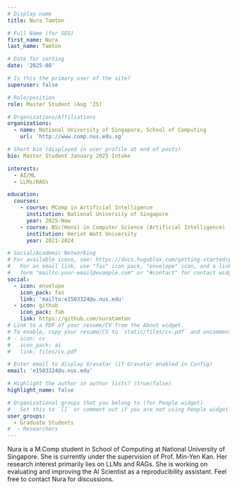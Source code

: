 ```yaml
---
# Display name
title: Nura Tamton

# Full Name (for SEO)
first_name: Nura
last_name: Tamton

# Date for sorting
date: '2025-08'

# Is this the primary user of the site?
superuser: false

# Role/position
role: Master Student (Aug '25)

# Organizations/Affiliations
organizations:
  - name: National University of Singapore, School of Computing
    url: 'http://www.comp.nus.edu.sg'

# Short bio (displayed in user profile at end of posts)
bio: Master Student January 2025 Intake

interests:
  - AI/ML
  - LLMs/RAGs

education:
  courses:
    - course: MComp in Artificial Intelligence
      institution: National University of Singapore
      year: 2025-Now
    - course: BSc(Hons) in Computer Science (Artificial Intelligence)
      institution: Heriot Watt University
      year: 2021-2024

# Social/Academic Networking
# For available icons, see: https://docs.hugoblox.com/getting-started/page-builder/#icons
#   For an email link, use "fas" icon pack, "envelope" icon, and a link in the
#   form "mailto:your-email@example.com" or "#contact" for contact widget.
social:
  - icon: envelope
    icon_pack: fas
    link: 'mailto:e1503324@u.nus.edu'
  - icon: github
    icon_pack: fab
    link: https://github.com/nuratamton
# Link to a PDF of your resume/CV from the About widget.
# To enable, copy your resume/CV to `static/files/cv.pdf` and uncomment the lines below.
# - icon: cv
#   icon_pack: ai
#   link: files/cv.pdf

# Enter email to display Gravatar (if Gravatar enabled in Config)
email: 'e1503324@u.nus.edu'

# Highlight the author in author lists? (true/false)
highlight_name: false

# Organizational groups that you belong to (for People widget)
#   Set this to `[]` or comment out if you are not using People widget.
user_groups:
  - Graduate Students
#  - Researchers
---
```

Nura is a M.Comp student in School of Computing at National University of Singapore. She is currently under the supervision of Prof. Min-Yen Kan. Her research interest primarily lies on LLMs and RAGs. She is working on evaluating and improving the AI Scientist as a reproducibility assistant. Feel free to contact Nura for discussions.
